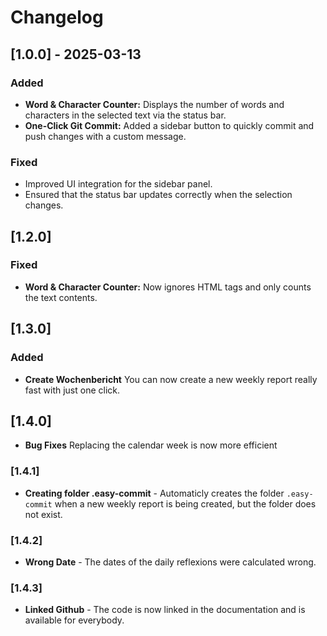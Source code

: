 # Changelog

## [1.0.0] - 2025-03-13

### Added

- **Word & Character Counter:** Displays the number of words and characters in the selected text via the status bar.
- **One-Click Git Commit:** Added a sidebar button to quickly commit and push changes with a custom message.

### Fixed

- Improved UI integration for the sidebar panel.
- Ensured that the status bar updates correctly when the selection changes.

## [1.2.0]

### Fixed

- **Word & Character Counter:** Now ignores HTML tags and only counts the text contents.

## [1.3.0]

### Added

- **Create Wochenbericht** You can now create a new weekly report really fast with just one click.

## [1.4.0]

- **Bug Fixes** Replacing the calendar week is now more efficient

### [1.4.1]

- **Creating folder .easy-commit** - Automaticly creates the folder `.easy-commit` when a new weekly report is being created, but the folder does not exist.

### [1.4.2]

- **Wrong Date** - The dates of the daily reflexions were calculated wrong.

### [1.4.3]

- **Linked Github** - The code is now linked in the documentation and is available for everybody.
